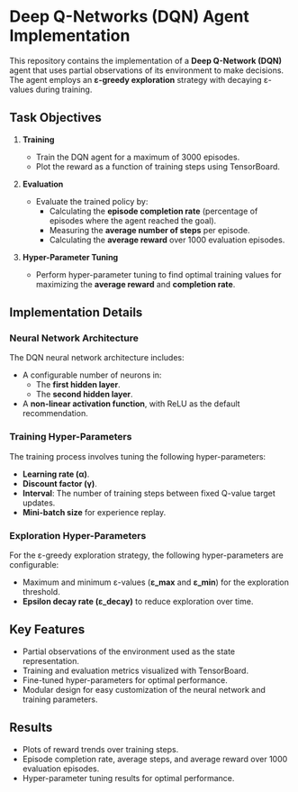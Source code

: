 
# Deep Q-Networks (DQN) Agent Implementation

This repository contains the implementation of a **Deep Q-Network (DQN)** agent that uses partial observations of its environment to make decisions. The agent employs an **ε-greedy exploration** strategy with decaying ε-values during training.

## Task Objectives

1. **Training**  
   - Train the DQN agent for a maximum of 3000 episodes.
   - Plot the reward as a function of training steps using TensorBoard.

2. **Evaluation**  
   - Evaluate the trained policy by:
     - Calculating the **episode completion rate** (percentage of episodes where the agent reached the goal).  
     - Measuring the **average number of steps** per episode.  
     - Calculating the **average reward** over 1000 evaluation episodes.

3. **Hyper-Parameter Tuning**  
   - Perform hyper-parameter tuning to find optimal training values for maximizing the **average reward** and **completion rate**.

## Implementation Details

### Neural Network Architecture

The DQN neural network architecture includes:
- A configurable number of neurons in:
  - The **first hidden layer**.
  - The **second hidden layer**.
- A **non-linear activation function**, with ReLU as the default recommendation.

### Training Hyper-Parameters

The training process involves tuning the following hyper-parameters:
- **Learning rate (α)**.
- **Discount factor (γ)**.
- **Interval**: The number of training steps between fixed Q-value target updates.
- **Mini-batch size** for experience replay.

### Exploration Hyper-Parameters

For the ε-greedy exploration strategy, the following hyper-parameters are configurable:
- Maximum and minimum ε-values (**ε_max** and **ε_min**) for the exploration threshold.
- **Epsilon decay rate (ε_decay)** to reduce exploration over time.

## Key Features

- Partial observations of the environment used as the state representation.
- Training and evaluation metrics visualized with TensorBoard.
- Fine-tuned hyper-parameters for optimal performance.
- Modular design for easy customization of the neural network and training parameters.

## Results

- Plots of reward trends over training steps.
- Episode completion rate, average steps, and average reward over 1000 evaluation episodes.
- Hyper-parameter tuning results for optimal performance.
